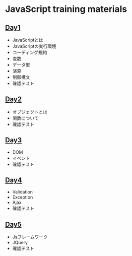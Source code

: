 # JavaScript training materials

## [Day1](https://seika0pom.github.io/jsSummary/slides/day1.html)

- JavaScriptとは
- JavaScriptの実行環境
- コーディング規約
- 変数
- データ型
- 演算
- 制御構文
- 確認テスト


## [Day2](https://seika0pom.github.io/jsSummary/slides/day2.html)

- オブジェクトとは
- 関数について
- 確認テスト

## [Day3](https://seika0pom.github.io/jsSummary/slides/day3.html)

- DOM
- イベント
- 確認テスト

## [Day4](https://seika0pom.github.io/jsSummary/slides/day4.html)

- Validation
- Exception
- Ajax
- 確認テスト

## [Day5](https://seika0pom.github.io/jsSummary/slides/day5.html)

- Jsフレームワーク
- JQuery
- 確認テスト
